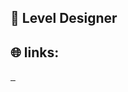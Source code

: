 ## 💼 Level Designer

## 🌐 links:
<a href="https://heut42069.github.io/" rel="rn"> <img src="https://i.imgur.com/fB1dRga.png" alt="" /> </a>
<a href="https://discord.gg/4MBuAKJGYR" rel="rn"> <img src="https://i.imgur.com/0FU3Zmc.png" alt="" /> </a>
<a href="https://discord.gg/zVRDgWU" rel="hammer"> <img src="https://imgur.com/LznHile.png" alt="" /> </a>
